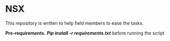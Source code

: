 # NSX
This repository is written to help field members to ease the tasks.

 **Pre-requirements.**
 _**Pip install -r requirements.txt**_  before running the script
